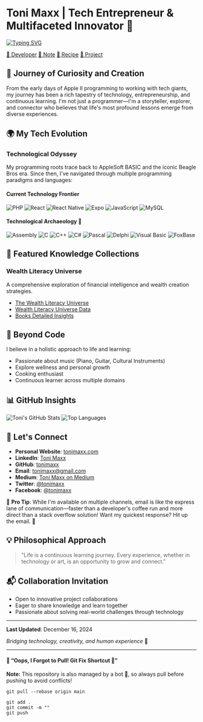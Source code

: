 # Toni Maxx | Tech Entrepreneur & Multifaceted Innovator 🚀

[![Typing SVG](https://readme-typing-svg.demolab.com?font=Fira+Code&pause=1000&width=435&lines=From+Apple+II+to+global+innovation;Code+craftsman%2C+problem+solver;Multilingual+in+tech+languages;Entrepreneur+at+heart%2C+global+mind;Building+solutions+that+matter;Musician%2C+learner%2C+tech+explorer;Bridging+creativity+and+code;Transforming+ideas+into+impact;Sharing+knowledge%2C+inspiring+growth;Curious+mind%2C+endless+potential)](https://git.io/typing-svg)

[🔗 Developer](./Dev/) [🔗 Note](./note/) [🔗 Recipe](./Recipe/) [🔗 Project](./Project/)

## 👋 Journey of Curiosity and Creation

From the early days of Apple II programming to working with tech giants, my journey has been a rich tapestry of technology, entrepreneurship, and continuous learning. I'm not just a programmer—I'm a storyteller, explorer, and connector who believes that life's most profound lessons emerge from diverse experiences.

## 🌍 My Tech Evolution

### Technological Odyssey
My programming roots trace back to AppleSoft BASIC and the iconic Beagle Bros era. Since then, I've navigated through multiple programming paradigms and languages:

#### Current Technology Frontier
![PHP](https://img.shields.io/badge/-PHP-777BB4?style=flat-square&logo=php&logoColor=white)
![React](https://img.shields.io/badge/-React-61DAFB?style=flat-square&logo=react&logoColor=black)
![React Native](https://img.shields.io/badge/-React_Native-61DAFB?style=flat-square&logo=react&logoColor=black)
![Expo](https://img.shields.io/badge/-Expo-000020?style=flat-square&logo=expo&logoColor=white)
![JavaScript](https://img.shields.io/badge/-JavaScript-F7DF1E?style=flat-square&logo=javascript&logoColor=black)
![MySQL](https://img.shields.io/badge/-MySQL-4479A1?style=flat-square&logo=mysql&logoColor=white)

#### Technological Archaeology 🏺
![Assembly](https://img.shields.io/badge/-Assembly-000000?style=flat-square)
![C](https://img.shields.io/badge/-C-A8B9CC?style=flat-square&logo=c&logoColor=white)
![C++](https://img.shields.io/badge/-C++-00599C?style=flat-square&logo=c%2B%2B&logoColor=white)
![C#](https://img.shields.io/badge/-C%23-239120?style=flat-square&logo=c-sharp&logoColor=white)
![Pascal](https://img.shields.io/badge/-Pascal-000000?style=flat-square)
![Delphi](https://img.shields.io/badge/-Delphi-EE1F35?style=flat-square)
![Visual Basic](https://img.shields.io/badge/-Visual_Basic-512BD4?style=flat-square)
![FoxBase](https://img.shields.io/badge/-FoxBase-4479A1?style=flat-square)


## 🌟 Featured Knowledge Collections

### Wealth Literacy Universe
A comprehensive exploration of financial intelligence and wealth creation strategies.

- [The Wealth Literacy Universe](/note/The_Wealth_Literacy_Universe.md)
- [Wealth Literacy Universe Data](/note/wlu.json)
- [Books Detailed Insights](/note/books_details.json)

## 🎨 Beyond Code

I believe in a holistic approach to life and learning:
- Passionate about music (Piano, Guitar, Cultural Instruments)
- Explore wellness and personal growth
- Cooking enthusiast
- Continuous learner across multiple domains

## 📊 GitHub Insights

![Toni's GitHub Stats](https://github-readme-stats.vercel.app/api?username=tonimaxx&show_icons=true&theme=radical)
![Top Languages](https://github-readme-stats.vercel.app/api/top-langs/?username=tonimaxx&layout=compact&theme=radical)

## 🤝 Let's Connect

- **Personal Website**: [tonimaxx.com](https://tonimaxx.com)
- **LinkedIn**: [Toni Maxx](https://www.linkedin.com/in/tonimaxx/)
- **GitHub**: [tonimaxx](https://github.com/tonimaxx)
- **Email**: tonimaxx@gmail.com
- **Medium**: [Toni Maxx on Medium](https://medium.com/@tonimaxx)
- **Twitter**: [@tonimaxx](https://twitter.com/tonimaxx)
- **Facebook**: [@tonimaxx](https://facebook.com/tonimaxx)

📧 **Pro Tip**: While I'm available on multiple channels, email is like the express lane of communication—faster than a developer's coffee run and more direct than a stack overflow solution! Want my quickest response? Hit up the email. 🚀

## 💡 Philosophical Approach

> "Life is a continuous learning journey. Every experience, whether in technology or art, is an opportunity to grow and connect."

## 📬 Collaboration Invitation

- Open to innovative project collaborations
- Eager to share knowledge and learn together
- Passionate about solving real-world challenges through technology

---

**Last Updated**: December 16, 2024

*Bridging technology, creativity, and human experience* 🌱

---
#### 🚀 “Oops, I Forgot to Pull! Git Fix Shortcut 🎯”
**Note:** This repository is also managed by a bot 🤖, so always pull before pushing to avoid conflicts!
```
git pull --rebase origin main

git add .
git commit -m ""
git push
```